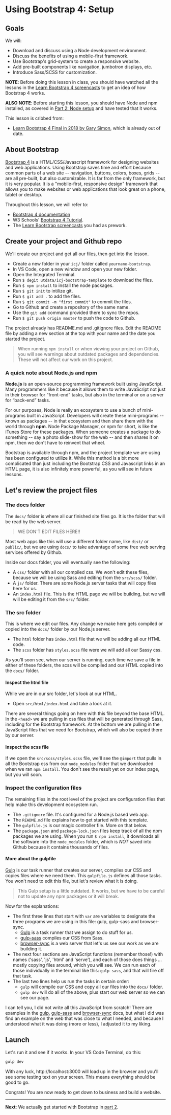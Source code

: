 # Using Bootstrap 4: Setup

## Goals

We will:

- Download and discuss using a Node development environment.
- Discuss the benefits of using a mobile-first framework.
- Use Bootstrap's grid-system to create a responsive website.
- Add pre-built components like navigation, jumbotron displays, etc.
- Introduce Sass/SCSS for customization.

**NOTE**: Before doing this lesson in class, you should have watched all the lessons in the [Learn Bootstrap 4 screencasts](https://scrimba.com/g/gbootstrap4) to get an idea of how Bootstrap 4 works.

**ALSO NOTE**: Before starting this lesson, you should have Node and npm installed, as covered in [Part 2: Node setup](https://github.com/utdata/setting-up) and have tested that it works.

This lesson is cribbed from:

- [Learn Bootstrap 4 Final in 2018 by Gary Simon](https://coursetro.com/posts/code/130/Learn-Bootstrap-4-Final-in-2018-with-our-Free-Crash-Course), which is already out of date.

## About Bootstrap

[Bootstrap 4](https://getbootstrap.com/docs/4.1/getting-started/introduction/) is a HTML/CSS/Javascript framework for designing websites and web applications. Using Bootstrap saves time and effort because common parts of a web site -- navigation, buttons, colors, boxes, grids -- are all pre-built, but also customizable. It is far from the only framework, but it is very popular. It is a "mobile-first, responsive design" framework that allows you to make websites or web applications that look great on a phone, tablet or desktop.

Throughout this lesson, we will refer to:

- [Bootstrap 4 documentation](https://getbootstrap.com/docs/4.1/getting-started/introduction/)
- W3 Schools' [Bootstrap 4 Tutorial](https://www.w3schools.com/bootstrap4/).
- The [Learn Bootstrap screencasts](https://scrimba.com/g/gbootstrap4) you had as prework.

## Create your project and Github repo

We'll create our project and get all our files, then get into the lesson.

- Create a new folder in your `icj/` folder called `yourname-bootstrap`.
- In VS Code, open a new window and open your new folder.
- Open the Integrated Terminal.
- Run `$ degit utdata/icj-bootstrap-template` to download the files.
- Run `$ npm install` to install the node packages.
- Run `$ git init` to intilize git.
- Run `$ git add .` to add the files.
- Run `$ git commit -m "first commit"` to commit the files.
- Go to Github and create a repository of the same name.
- Use the `git add` command provided there to sync the repos.
- Run `$ git push origin master` to push the code to Github.

The project already has README.md and .gitignore files. Edit the README file by adding a new section at the top with your name and the date you started the project.

> When running `npm install` or when viewing your project on Github, you will see warnings about outdated packages and dependencies. These will not affect our work on this project.

### A quick note about Node.js and npm

**Node.js** is an open-source programming framework built using JavaScript. Many programmers like it because it allows them to write JavaScript not just in their browser for “front-end” tasks, but also in the terminal or on a server for “back-end” tasks.

For our purposes, Node is really an ecosystem to use a bunch of mini-programs built in JavaScript. Developers will create these mini-programs -- known as packages -- in that ecosystem and then share them with the world through **npm**. Node Package Manager, or npm for short, is like the iTunes Store for these packages. When someone creates a package to do something -- say a photo slide-show for the web -- and then shares it on npm, then we don't have to reinvent that wheel.

Bootstrap is available through npm, and the project template we are using has been configured to utilize it. While this method is a bit more complicated than just including the Bootstrap CSS and Javascript links in an HTML page, it is also infinitely more powerful, as you will see in future lessons.

## Let's review the project files

### The docs folder

The `docs/` folder is where all our finished site files go. It is the folder that will be read by the web server.

> WE DON'T EDIT FILES HERE!!

Most web apps like this will use a different folder name, like `dist/` or `public/`, but we are using `docs/` to take advantage of some free web serving services offered by Github.

Inside our docs folder, you will eventually see the following:

- A `css/` folder with all our compiled css. We won't edit these files, because we will be using Sass and editing from the `src/scss/` folder.
- A `js/` folder. There are some Node.js server tasks that will copy files here for us.
- An `index.html` file. This is the HTML page we will be building, but we will will be editing it from the `src/` folder.

### The src folder

This is where we edit our files. Any change we make here gets compiled or copied into the `docs/` folder by our Node.js server.

- The `html` folder has `index.html` file that we will be adding all our HTML code.
- The `scss` folder has `styles.scss` file were we will add all our Sassy css.

As you'll soon see, when our server is running, each time we save a file in either of these folders, the scss will be compiled and our HTML copied into the `docs/` folder.

#### Inspect the html file

While we are in our src folder, let's look at our HTML.

- Open `src/html/index.html` and take a look at it.

There are several things going on here with this file beyond the base HTML. In the `<head>` we are pulling in css files that will be generated through Sass, including for the Bootstrap framework. At the bottom we are pulling in the JavaScript files that we need for Bootstrap, which will also be copied there by our server.

#### Inspect the scss file

If we open the `src/scss/styles.scss` file, we'll see the `@import` that pulls in all the Bootstrap css from our `node_modules` folder that we downloaded when we ran `npm install`. You don't see the result yet on our index page, but you will soon.

### Inspect the configuration files

The remaining files in the root level of the project are configuration files that help make this development ecosystem run.

- The `.gitignore` file. It's configured for a Node.js based web app.
- The `README.md` file explains how to get started with this template.
- The `gulpfile.js` is our magic controller file. More on that below.
- The `package.json` and `package-lock.json` files keep track of all the npm packages we are using. When you run `$ npm install`, it downloads all the software into the `node_modules` folder, which is _NOT_ saved into Github because it contains thousands of files.

#### More about the gulpfile

[Gulp](https://www.npmjs.com/package/gulp) is our task runner that creates our server, compiles our CSS and copies files where we need them. This `gulpfile.js` defines all those tasks. You won't need to edit this file, but let's review what it is doing.

> This Gulp setup is a little outdated. It works, but we have to be careful not to update any npm packages or it will break.

Now for the explanations:

- The first three lines that start with `var` are variables to designate the three programs we are using in this file: gulp, gulp-sass and browser-sync.
  - [Gulp](https://www.npmjs.com/package/gulp) is a task runner that we assign to do stuff for us.
  - [gulp-sass](https://www.npmjs.com/package/gulp-sass) compiles our CSS from Sass.
  - [browser-sync](https://browsersync.io/) is a web server that let's us see our work as we are building it.
- The next four sections are JavaScript functions (remember those!) with names ('sass', 'js', 'html' and 'serve'), and each of those does things ... mostly copying files around, which you will see. We can run each of those individually in the terminal like this: `gulp sass`, and that will fire off that task.
- The last two lines help us run the tasks in certain order:
  - `gulp` will compile our CSS and copy all our files into the `docs/` folder.
  - `gulp dev` will do all of the above, plus start our web server so we can see our page.

I can tell you, I did not write all this JavaScript from scratch! There are examples in the [gulp](https://www.npmjs.com/package/gulp), [gulp-sass](https://www.npmjs.com/package/gulp-sass) and [browser-sync](https://www.npmjs.com/package/browser-sync) docs, but what I did was find an example on the web that was close to what I needed, and because I understood what it was doing (more or less), I adjusted it to my liking.

## Launch

Let's run it and see if it works. In your VS Code Terminal, do this:

```bash
gulp dev
```

With any luck, http://localhost:3000 will load up in the browser and you'll see some testing text on your screen. This means everything should be good to go.

Congrats! You are now ready to get down to business and build a website.

-----

**Next**: We actually get started with Bootstrap in [part 2](bootstrap-class-02.md).